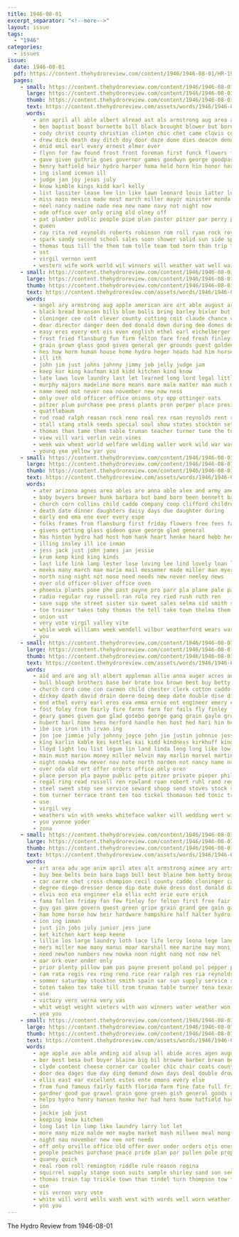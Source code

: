 ```yaml
---
title: 1946-08-01
excerpt_separator: "<!--more-->"
layout: issue
tags:
  - "1946"
categories:
  - issues
issue:
  date: 1946-08-01
  pdf: https://content.thehydroreview.com/content/1946/1946-08-01/HR-1946-08-01.pdf
  pages:
    - small: https://content.thehydroreview.com/content/1946/1946-08-01/small/HR-1946-08-01-01.jpg
      large: https://content.thehydroreview.com/content/1946/1946-08-01/large/HR-1946-08-01-01.jpg
      thumb: https://content.thehydroreview.com/content/1946/1946-08-01/thumbnails/HR-1946-08-01-01.jpg
      text: https://content.thehydroreview.com/assets/words/1946/1946-08-01/HR-1946-08-01-01.txt
      words:
        - ann april all able albert alread ast als armstrong aug area arthur and anderson are august auxier apache
        - ben baptist boast burnette bill black brought blower but born boys back barbara begin bob beaver been beverly bible blaine
        - cody christ county christian clinton chic chet came clovis cordell cobb city can cattle catherine congress carl close child chenoweth church curb christine carpenter class cheer car cedar chose clifford
        - drew dick death day ditch doy door daze done dies deacon dennis der danie deans duke dam date daughter double
        - enid emil earl every ernest elmer ever
        - flynn for faw found frost front foreman first funck flowers felton farm friends friday fore ford from free fort frank flyn
        - gave given guthrie goes governor games goodwyn george goodpasture grandson gifford geary glass guest ging
        - henry hatfield heir hydro harper homa held horn hin honor health head herbert heidebrecht haskell high hughes has hart had herford hold home hinton harold hume hone hari harl him haris her happy
        - ing island iceman ill
        - judge jan joy jesus july
        - know kimble kings kidd karl kelly
        - list lassiter lease lee lin like lawn leonard louis latter loe later ley last lucille little long lorance late
        - miss main mexico made most march miller mayor minister monda melba missouri menno more monday marvin much murphy mounts matter morris mith mille mccullough
        - neel nancy nadine nade nea new name navy not night now
        - ode office over only oring old olney off
        - pat plumber public people pipe plan pastor pitzer par perry phipps paper potter park present peer
        - queen
        - ray rita red reynolds roberts robinson rom roll ryan rock roy robe
        - spark sandy second school sales soon shower solid sun side spohn sunday street show strong sharry service said smith summers stick sam schantz sims say sparks sale sang spies scarce son schoo sis south stockton sey state store
        - thomas tous till the them tom tolle team tod torn than trip ton talkington tourney toby tarran town texas tommy ten
        - ust
        - virgil vernon vent
        - western wife work world wil winners will weather wat well wait went weeks was wayne with willard weathers walk wilson warde west walt worth win war
    - small: https://content.thehydroreview.com/content/1946/1946-08-01/small/HR-1946-08-01-02.jpg
      large: https://content.thehydroreview.com/content/1946/1946-08-01/large/HR-1946-08-01-02.jpg
      thumb: https://content.thehydroreview.com/content/1946/1946-08-01/thumbnails/HR-1946-08-01-02.jpg
      text: https://content.thehydroreview.com/assets/words/1946/1946-08-01/HR-1946-08-01-02.txt
      words:
        - angel ary armstrong aug apple american are art able august arent all asa and
        - black bread branson bills blue bolls bring barley bixler but beans bank ben beer baptist butters brewers beets big busi bryson bible butter bill bik boy behne been bet board best
        - cloninger cee colt clever county cutting coit claude chance cotton coli clover city can cattle close carl check chet cake caddo church class cone character cherry cash care corn cook constant case cooks con coats cage cold clyde
        - dear director danger deen ded donald down during dee domes does day davidson duty
        - easy eres every ent eis even english ethel earl eichelberger
        - frost fried flansburg fun firm felton fare fred fresh finley framer from fair floor first free fruits for flowers fruit
        - grain grown glass good given general ger grounds guest golden glendon getting grapes gat grape
        - hes how horm human house home hydro heger heads had him horse hill hands howard horace hull harry hale hire high homa held herndon henry hamons head hair hemp
        - ill ith
        - john jim just johns johnny jimmy job jelly judge jam
        - keep kur king kaufman kid kidd kitchen kind know
        - late laws love laundry last let learned long lord legal little
        - murphy majors madeline more means mare male matter man much miss maize milo mung meats money miller mccullough members must marshall most mail men morning mar mau made march may
        - name need not never nea november new now ness
        - only over old officer office onions oty opp ottinger oats
        - pitzer plum purchase pee press plants pron perper place president peoples poor public payment peach pad per people page pound pear person pears post plate peppers peaches pate peck
        - quattlebaum
        - rod road ralph reason rock reno real rex roan reynolds rent record reas ray records ree rens roy rates
        - stall stang stalk seeds special soul show states stockton set stange see sheaf strawberry shall sunday sick shown sudan session stalls smith staples second say space sie soap sales state short safe schoo sander subject scholar sid sale said starts sweat sit sack sweet sock
        - thomas than tame them table truman teacher turner tune the town take tax top
        - view vill vari verlin vein vines
        - week wax wheat world welfare welding waller work wild war was waldo way wise whittemore white will wave with wells well weld wide works
        - young yee yellow yar you
    - small: https://content.thehydroreview.com/content/1946/1946-08-01/small/HR-1946-08-01-03.jpg
      large: https://content.thehydroreview.com/content/1946/1946-08-01/large/HR-1946-08-01-03.jpg
      thumb: https://content.thehydroreview.com/content/1946/1946-08-01/thumbnails/HR-1946-08-01-03.jpg
      text: https://content.thehydroreview.com/assets/words/1946/1946-08-01/HR-1946-08-01-03.txt
      words:
        - ater arizona agnes area ables are anna able alex and army ameri all ani august
        - baby buyers brewer bunk barbara but band born been bennett bank bai beat baptist bill bradley bottom ben box
        - church corn collins child caddo company coop clifford childre corpus christi colony cashier can cover cui comp county cant clover car custer cox city clinton christian carrier carl cording cannon call
        - death date dinner daughters daisy days due daughter during
        - early end ema ene ever every espe
        - folks frames from flansburg first friday flowers free fees faithful felton frank freidline for
        - givens getting glass gideon gave george glad general
        - has hinton hydro had host hom hank heart henke heard hebb her home hays hamons how
        - illing insley ill ice inman
        - jess jack just john james jan jessie
        - krum kemp kind king kinds
        - last life link lamp lester lose loving lee lind lovely loan lone
        - meeks many march mae marie mail messemer made miller man myers morris merit
        - north ning night not nose need needs new never neeley news
        - over old officer oliver office oven
        - phoenix plants pone phe past payne pro parr pla plane pale pautz presley pope plate pain pleasant paul
        - radio regular roy russell ran rola rey ried rush ruth ren
        - save supp she street sister six sweet sales selma sid smith sack sylvester sale shall short ster send spencer surgeon ship star shoop shaw sunday
        - toe trainer takes toby thomas the tell take town thelma them tas thoma tier
        - union ust
        - very vote virgil valley vite
        - while weak williams week wendell wilbur weatherford wears wash went work weeks wide watch with wedding will
        - you
    - small: https://content.thehydroreview.com/content/1946/1946-08-01/small/HR-1946-08-01-04.jpg
      large: https://content.thehydroreview.com/content/1946/1946-08-01/large/HR-1946-08-01-04.jpg
      thumb: https://content.thehydroreview.com/content/1946/1946-08-01/thumbnails/HR-1946-08-01-04.jpg
      text: https://content.thehydroreview.com/assets/words/1946/1946-08-01/HR-1946-08-01-04.txt
      words:
        - aid and are ang all albert appleman allie anna auger acres ann august arnold ata ada ade ard able aug
        - bull blough brothers base ber brate box brown best buy betty but butler been bring barber burg baby barnes bones bassler blaine basket bank bos bethel brumley blade bells birth business bottle
        - church cord come con carmen child chester clerk cotton caddo clover cattle cash clinton colony check company col crosswhite county custer came carl cool channel city cream carol coffey cake chick criss card call
        - dickey death david drain deere doing deep date double dise din daughter deeds day dar dum dinner due
        - end ethel every earl eros eva emma ernie ent engineer emery east elmer ever elk
        - fost foley from fairly fire farms farm for fails fly finley friday first frank fine fresh face frankie few fey fill folsom forks field
        - geary games given gue glad gotebo george gang grain gayle ground gibbs grass gerald gal green group general gas good gallon guest glenn
        - hubert harl home hens herford handle hen host hed hari hin helps had head hinton her half harvey huitt has hiersche herbert homer harrison hoes helen hays hice hydro him harrow honor harry held
        - ibe ice iron ith irvan ing
        - jon joe jimmie july johnny joyce john jie justin johnnie jess jones jeanne jersey jah
        - king karlin kable kei kettles kai kidd kindness kirkhuff kinds kitchen klaassen kimble
        - lloyd light lou list legum lin land linda leng long like low loyd line lower lan lister lack life large leghorn love lunch lines
        - main must marion money miller melvin may marlin marvel martin mottle miles more mapel milk mention members meals mest miss monday morning mays millwee martha march made man model moses mound marvin murphy mills
        - night nowka new never nov note north norden not nancy name now need news
        - over oda old ort offer orders office only oren
        - place person pla payne public pete pitzer private pieper phil present per pond pherson power paul plan par pink pitch
        - regal ring read russell ren rowland roan robert ruhl rand red rock raymond ronnie roll ream rey rose ralph reynolds roy row
        - steel sweet step see service seward shoop send stoves stock son strong saving school short sales steer swartz state sell shelton seed starts sink sister sale sare stand sunday stuber smith spring springs shower stocks side sauer soon she sharry subject south
        - tom turner terrace tront ten too tickel thomason ted tonic triplett thurs them terra thor than the tone tess
        - use
        - virgil vey
        - weathers win with weeks whiteface walker will wedding wert wieland wilda ware west wagon welding wheat write wife wheel work wee weatherford week was want winfield wash way winter white well
        - you yvonne yoder
        - zona
    - small: https://content.thehydroreview.com/content/1946/1946-08-01/small/HR-1946-08-01-05.jpg
      large: https://content.thehydroreview.com/content/1946/1946-08-01/large/HR-1946-08-01-05.jpg
      thumb: https://content.thehydroreview.com/content/1946/1946-08-01/thumbnails/HR-1946-08-01-05.jpg
      text: https://content.thehydroreview.com/assets/words/1946/1946-08-01/HR-1946-08-01-05.txt
      words:
        - art area adu age anim april ates alt armstrong aimee ary arts abe august all and ain are angeles
        - buy bee belts bein bara bago bull best blaine bem betty brought ball boa beye bert barbara beans bees bost buster boys browne but brake begin blouse barrow baby bran ben barrows bar bey back blevins berkshire bonner bill begonia
        - car carre chet cross champion cecil county caddo cloninger can cabin cusick city cee cotton class chester cha cal count cap call cream commo cables china corn chair cat clinton cattle clyde case cia
        - degree diego dresser dence dip date duke dress dost donald day dom der dune dinner during dolly daughter
        - elvis eon esa engineer ela ellis echt erie eure erick
        - fama fallen friday fan few finley for felton first free fair fruits fees fran from furnish flowers former fred
        - guy gas gave govern guest green gripe grain grand gee gain games gaby gentleman grown
        - ham home horse how heir hardware hampshire half halter hydro hare howard held her horace harold has henry harps
        - ion ing inman
        - just jin jobs july junior jess june
        - ket kitchen kart keep keene
        - lillie los large laundry loth lace life leroy leona lege lang lay lake lar left long lit lead lou light lands leon
        - mers miller mae many manus moar marshall mee marine may moni mary mill merle maya mare manual money mal monda masters market monday made must
        - need newton numbers new nowka noon night nang not now nel
        - oar ork over onder only
        - prior plenty pillow pam pas payne present poland pol pepper price person piece paradise purchase painting pay pear plan pick pickles power pool
        - ram rata regis rex ring reno rice rear ralph res ria reynolds rag ramee robberson register russell roy roling red runner
        - sommer saturday stockton smith spain sar sun supply service station stange sims show sire school shown sunda set spark stalls slack second sacks sale ser still shade state save small said sop sow soe see son shows shells scarf sunday suit sell subject share stitch six summer sons shall sauce sweeney senti season she san
        - toten taken tex take till trom truman table turner tena texas thomas tomes teen town toward tas top tee thie the
        - use
        - victory vern verna very vas
        - whit weigt weight wieters with was winners water weather won wash wheat willing week went west war white wyant will weatherford want waller willingham work wild watch weeks
        - yea you
    - small: https://content.thehydroreview.com/content/1946/1946-08-01/small/HR-1946-08-01-06.jpg
      large: https://content.thehydroreview.com/content/1946/1946-08-01/large/HR-1946-08-01-06.jpg
      thumb: https://content.thehydroreview.com/content/1946/1946-08-01/thumbnails/HR-1946-08-01-06.jpg
      text: https://content.thehydroreview.com/assets/words/1946/1946-08-01/HR-1946-08-01-06.txt
      words:
        - age apple ave able anding aid alsup all abide acres agen august anes are and
        - ber best besa but buyer blaine big bil browne barber brean ben black better bill bout been burnette back buy brick bowels bar
        - clyde content cheese corner car cooler chic chair coats county caddo current charles chester con certain chapman creek can clear cant choice cos cole civil class chet cocker carbon charlie crawl company clinton
        - door dea dages due day ding demand down days deal double drow deer dry
        - ellis east ear excellent estes ente emons every else
        - from fund famous fairly faith florida farm fine fate full friend fickle felt for fall fair finger first
        - gardner good gue gravel grain gone green gish general goods getting gas
        - helps hydro henry hansen henke her had hens home hatfield hoot hom house hedge hail hope hedges hand him
        - ion
        - jackie job just
        - keeping know kitchen
        - long last lin lump like laundry larry lot let
        - more many mize malde mor maybe market mash millwee meal mong mini mighty may made mary mick man
        - night nau november new nee not needs
        - off only orville office old offer over onder orders otis ones owens
        - people peaches purchase peace pride plan por pullen pole proper paper present pick pay pullman pet per pop
        - quaney quick
        - real room roll remington riddle rule reason regina
        - squirrel supply stange soon suits sample shirley sand son seed simpson sup selling service sales save scarce satin sharr smith south sell sow ship sale see seems side stockton spaniel slow shake
        - thomas train tap trickle town than tindel turn thompson tow them the tonic tate
        - use
        - vis vernon vary vote
        - white will word wells wash west with words well worn weather weak week write while was water
        - yon you
---
```


The Hydro Review from 1946-08-01

<!--more-->

